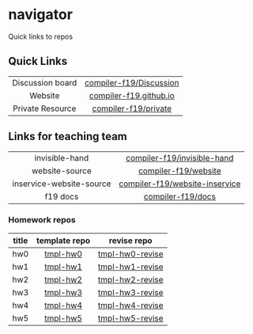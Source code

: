 # navigator

Quick links to repos

## Quick Links

|||
|:-:|:-:|
|Discussion board|[compiler-f19/Discussion](https://github.com/compiler-f19/Discussion)|
|Website|[compiler-f19.github.io](https://github.com/compiler-f19/compiler-f19.github.io)|
|Private Resource|[compiler-f19/private](https://github.com/compiler-f19/Compiler-f19-private)|


## Links for teaching team

|||
|:-:|:-:|
| invisible-hand | [compiler-f19/invisible-hand](https://github.com/compiler-f19/invisible-hand)|
| website-source | [compiler-f19/website](https://github.com/compiler-f19/course-website)|
| inservice-website-source | [compiler-f19/website-inservice](https://github.com/compiler-s20/in-service)|
| f19 docs| [compiler-f19/docs](https://github.com/compiler-f19/docs)|

### Homework repos

|title|template repo|revise repo|
|:-:|:-:|:-:|
|hw0|[tmpl-hw0](https://github.com/compiler-f19/tmpl-hw0)|[tmpl-hw0-revise](https://github.com/compiler-f19/tmpl-hw0-revise)|
|hw1|[tmpl-hw1](https://github.com/compiler-f19/tmpl-hw1)|[tmpl-hw1-revise](https://github.com/compiler-f19/tmpl-hw1-revise)|
|hw2|[tmpl-hw2](https://github.com/compiler-f19/tmpl-hw2)|[tmpl-hw2-revise](https://github.com/compiler-f19/tmpl-hw2-revise)|
|hw3|[tmpl-hw3](https://github.com/compiler-f19/tmpl-hw3)|[tmpl-hw3-revise](https://github.com/compiler-f19/tmpl-hw3-revise)|
|hw4|[tmpl-hw4](https://github.com/compiler-f19/tmpl-hw4)|[tmpl-hw4-revise](https://github.com/compiler-f19/tmpl-hw4-revise)|
|hw5|[tmpl-hw5](https://github.com/compiler-f19/tmpl-hw5)|[tmpl-hw5-revise](https://github.com/compiler-f19/tmpl-hw5-revise)|
